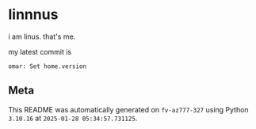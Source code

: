 # linnnus

i am linus. that's me.

my latest commit is

```
omar: Set home.version
```

## Meta

This README was automatically generated on `fv-az777-327` using Python
`3.10.16` at `2025-01-28 05:34:57.731125`.
